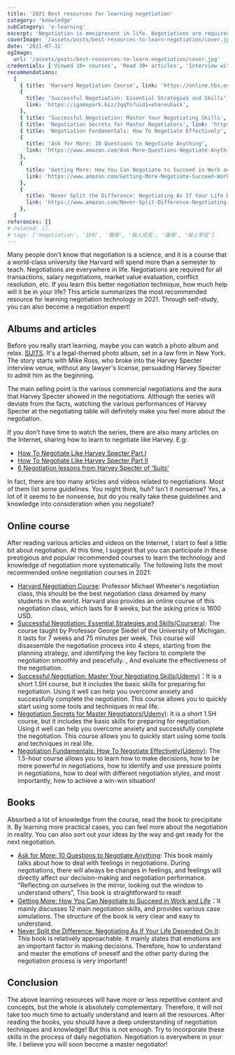```yaml
---
title: '2021 Best resources for learning negotiation'
category: 'knowledge'
subCategory: 'e-learning'
excerpt: 'Negotiation is omnipresent in life. Negotiations are required for buying and selling, negotiating salaries, evaluating the market value of goods or services, resolving conflicts, etc. If you learn this better way of negotiation, how much can you leap forward in your life? This article summarizes the most recommended resources for learning negotiation technology in 2021. Through self-study, you can also become a negotiation expert!'
coverImage: '/assets/posts/best-resources-to-learn-negotiation/cover.jpg'
date: '2021-07-31'
ogImage:
  url: '/assets/posts/best-resources-to-learn-negotiation/cover.jpg'
credentials: ['Viewed 10+ courses', 'Read 30+ articles', 'Interview with 3 experts', 'Read 5 books']
recommendations:
  [
    { title: 'Harvard Negotiation Course', link: 'https://online.hbs.edu/courses/negotiation/' },
    {
      title: 'Successful Negotiation: Essential Strategies and Skills',
      link: 'https://igamepark.biz/2qqTn?uid1=shareuhack',
    },
    { title: 'Successful Negotiation: Master Your Negotiating Skills', link: 'https://tinyurl.com/yec4ydmx' },
    { title: 'Negotiation Secrets for Master Negotiators', link: 'https://tinyurl.com/yeq5bpkt' },
    { title: 'Negotiation Fundamentals: How To Negotiate Effectively', link: 'https://tinyurl.com/ygvzgaat' },
    {
      title: 'Ask for More: 10 Questions to Negotiate Anything',
      link: 'https://www.amazon.com/Ask-More-Questions-Negotiate-Anything-ebook/dp/B07Z44ZCJK',
    },
    {
      title: 'Getting More: How You Can Negotiate to Succeed in Work and Life',
      link: 'https://www.amazon.com/Getting-More-Negotiate-Succeed-Work/dp/0307716902',
    },
    {
      title: 'Never Split the Difference: Negotiating As If Your Life Depended On It',
      link: 'https://www.amazon.com/Never-Split-Difference-Negotiating-Depended-ebook/dp/B014DUR7L2',
    },
  ]
references: []
# related: []
# tags: ['negotiation', '談判', '職場', '個人成長', '議價', '線上學習']
---
```


Many people don't know that negotiation is a science, and it is a course that a world-class university like Harvard will spend more than a semester to teach. Negotiations are everywhere in life. Negotiations are required for all transactions, salary negotiations, market value evaluation, conflict resolution, etc. If you learn this better negotiation technique, how much help will it be in your life? This article summarizes the most recommended resource for learning negotiation technology in 2021. Through self-study, you can also become a negotiation expert!

## Albums and articles

Before you really start learning, maybe you can watch a photo album and relax. [SUITS](https://www.imdb.com/title/tt1632701/). It's a legal-themed photo album, set in a law firm in New York. The story starts with Mike Ross, who broke into the Harvey Specter interview venue, without any lawyer's license, persuading Harvey Specter to admit him as the beginning.

The main selling point is the various commercial negotiations and the aura that Harvey Specter showed in the negotiations. Although the series will deviate from the facts, watching the various performances of Harvey Specter at the negotiating table will definitely make you feel more about the negotiation.

If you don’t have time to watch the series, there are also many articles on the Internet, sharing how to learn to negotiate like Harvey. E.g:

- [How To Negotiate Like Harvey Specter Part I](https://www.linkedin.com/pulse/20140814142934-347559225-how-to-negotiate-like-harvey-specter/)
- [How To Negotiate Like Harvey Specter Part II](https://www.linkedin.com/pulse/20141204130253-347559225-how-to-negotiate-like-harvey-specter-part-ii/)
- [6 Negotiation lessons from Harvey Specter of ‘Suits’](https://www.scotwork.com.au/negotiation-blog/2018/6-negotiation-lessons-from-harvey-spectre-of-suits/)

In fact, there are too many articles and videos related to negotiations. Most of them list some guidelines. You might think, huh? Isn't it nonsense? Yes, a lot of it seems to be nonsense, but do you really take these guidelines and knowledge into consideration when you negotiate?

## Online course

After reading various articles and videos on the Internet, I start to feel a little bit about negotiation. At this time, I suggest that you can participate in these prestigious and popular recommended courses to learn the technology and knowledge of negotiation more systematically. The following lists the most recommended online negotiation courses in 2021:

- [Harvard Negotiation Course](https://online.hbs.edu/courses/negotiation/): Professor Michael Wheeler's negotiation class, this should be the best negotiation class dreamed by many students in the world. Harvard also provides an online course of this negotiation class, which lasts for 8 weeks, but the asking price is 1600 USD.
- [Successful Negotiation: Essential Strategies and Skills(Coursera)](https://igamepark.biz/2qqTn?uid1=shareuhack): The course taught by Professor George Siedel of the University of Michigan. It lasts for 7 weeks and 75 minutes per week. This course will disassemble the negotiation process into 4 steps, starting from the planning strategy, and identifying the key factors to complete the negotiation smoothly and peacefully. , And evaluate the effectiveness of the negotiation.
- [Successful Negotiation: Master Your Negotiating Skills(Udemy)](https://tinyurl.com/yec4ydmx)：It is a short 1.5H course, but it includes the basic skills for preparing for negotiation. Using it well can help you overcome anxiety and successfully complete the negotiation. This course allows you to quickly start using some tools and techniques in real life.
- [Negotiation Secrets for Master Negotiators(Udemy)](https://tinyurl.com/yeq5bpkt): It is a short 1.5H course, but it includes the basic skills for preparing for negotiation. Using it well can help you overcome anxiety and successfully complete the negotiation. This course allows you to quickly start using some tools and techniques in real life.
- [Negotiation Fundamentals: How To Negotiate Effectively(Udemy)](https://tinyurl.com/ygvzgaat): The 1.5-hour course allows you to learn how to make decisions, how to be more powerful in negotiations, how to identify and use pressure points in negotiations, how to deal with different negotiation styles, and most importantly, how to achieve a win-win situation!

## Books

Absorbed a lot of knowledge from the course, read the book to precipitate it. By learning more practical cases, you can feel more about the negotiation in reality. You can also sort out your ideas by the way and get ready for the next negotiation.

- [Ask for More: 10 Questions to Negotiate Anything](https://www.amazon.com/Ask-More-Questions-Negotiate-Anything-ebook/dp/B07Z44ZCJK): This book mainly talks about how to deal with feelings in negotiations. During negotiations, there will always be changes in feelings, and feelings will directly affect our decision-making and negotiation performance. "Reflecting on ourselves in the mirror, looking out the window to understand others", This book is straightforward to read!
- [Getting More: How You Can Negotiate to Succeed in Work and Life](https://www.amazon.com/Getting-More-Negotiate-Succeed-Work/dp/0307716902)：It mainly discusses 12 main negotiation skills, and provides various case simulations. The structure of the book is very clear and easy to understand.
- [Never Split the Difference: Negotiating As If Your Life Depended On It](https://www.amazon.com/Never-Split-Difference-Negotiating-Depended-ebook/dp/B014DUR7L2): This book is relatively approachable. It mainly states that emotions are an important factor in making decisions. Therefore, how to understand and master the emotions of oneself and the other party during the negotiation process is very important!

## Conclusion

The above learning resources will have more or less repetitive content and concepts, but the whole is absolutely complementary. Therefore, it will not take too much time to actually understand and learn all the resources. After reading the books, you should have a deep understanding of negotiation techniques and knowledge! But this is not enough. Try to incorporate these skills in the process of daily negotiation. Negotiation is everywhere in your life. I believe you will soon become a master negotiator!
